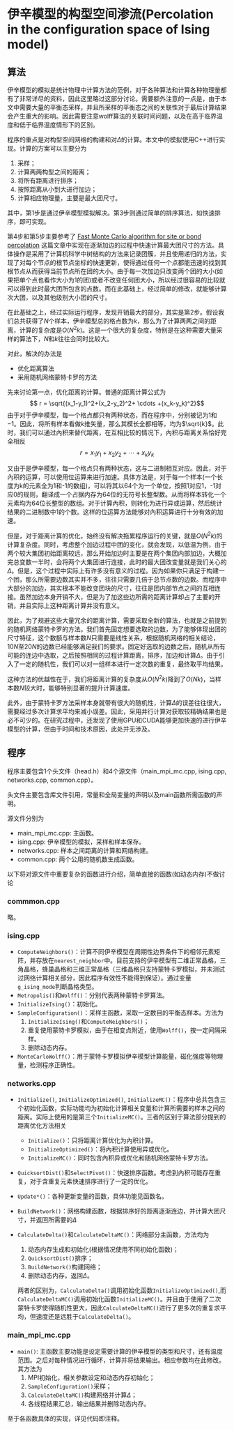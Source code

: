 <script type="text/javascript" src="http://cdn.mathjax.org/mathjax/latest/MathJax.js?config=default"></script>

# 伊辛模型的构型空间渗流(Percolation in the configuration space of Ising model)

## 算法

伊辛模型的模拟是统计物理中计算方法的范例，对于各种算法和计算各种物理量都有了非常详尽的资料，因此这里略过这部分讨论。需要额外注意的一点是，由于本文中需要大量的平衡态采样，并且所采样的平衡态之间的关联性对于最后计算结果会产生重大的影响。因此需要注意wolff算法的关联时间问题，以及在高于临界温度和低于临界温度情形下的区别。

程序的重点是对构型空间网络的构建和对$\Delta$的计算。本文中的模拟使用C++进行实现。计算的方案可以主要分为
1. 采样；
2. 计算两两构型之间的距离；
3. 将所有距离进行排序；
4. 按照距离从小到大进行加边；
5. 计算相应物理量，主要是最大团尺寸。

其中，第1步是通过伊辛模型模拟解决。第3步则通过简单的排序算法，如快速排序，即可实现。

第4步和第5步主要参考了 [Fast Monte Carlo algorithm for site or bond percolation](https://journals.aps.org/pre/abstract/10.1103/PhysRevE.64.016706) 这篇文章中实现在逐渐加边的过程中快速计算最大团尺寸的方法。具体操作是采用了计算机科学中树结构的方法来记录团簇，并且使用递归的方法，实现了对每个节点的根节点坐标的快速更新，使得通过任何一个点都能迅速的找到其根节点从而获得当前节点所在团的大小。由于每一次加边只改变两个团的大小(如果把单个点也看作大小为1的团)或者不改变任何团大小，所以经过很容易的比较就可以得到此时最大团所包含的点数。而在此基础上，经过简单的修改，就能够计算次大团，以及其他级别大小团的尺寸。

在此基础之上，经过实际运行程序，发现开销最大的部分，其实是第2步。假设我们总共获得了$N$个样本，伊辛模型总的格点数为$k$，那么为了计算两两之间的距离，计算的复杂度是$O(N^2k)$。这是一个很大的复杂度，特别是在这种需要大量采样的算法下，$N$和$k$往往会同时比较大。

对此，解决的办法是
- 优化距离算法
- 采用随机网络蒙特卡罗的方法

先来讨论第一点，优化距离的计算。普通的距离计算公式为
$$	r = \sqrt{(x_1-y_1)^2+(x_2-y_2)^2+ \cdots +(x_k-y_k)^2}$$
由于对于伊辛模型，每一个格点都只有两种状态，而在程序中，分别被记为$1$和$-1$。因此，将所有样本看做$k$维矢量，那么其模长全都相等，均为$\sqrt{k}$。此时，我们可以通过內积来替代距离，在互相比较的情况下，內积与距离关系恰好完全相反
$$	r = x_1y_1+x_2y_2 + \cdots +x_ky_k$$

又由于是伊辛模型，每一个格点只有两种状态，这与二进制相互对应。因此，对于內积的运算，可以使用位运算来进行加速。具体方法是，对于每一个样本(一个长度为k的元素全为1和-1的数组)，可以将其以64个为一个单位，按照1对应1，-1对应0的规则，翻译成一个占据内存为64位的无符号长整型数。从而将样本转化一个元素均为64位长整型的数组。对于计算內积，则转化为进行异或运算，然后统计结果的二进制数中1的个数。这样的位运算方法能够对內积运算进行十分有效的加速。

但是，对于距离计算的优化，始终没有解决拖累程序运行的关键，就是$O(N^2k)$的计算复杂度。同时，考虑整个加边过程中团的变化，就会发现，以低温为例，由于两个较大集团初始距离较远，那么开始加边时主要是在两个集团内部加边，大概加完总变数一半时，会将两个大集团进行连接，此时的最大团改变量就是我们关心的$\Delta$。但是，这个过程中实际上有许多没有意义的过程。因为如果你只满足于构建一个团，那么所需要边数其实并不多，往往只需要几倍于总节点数的边数。而程序中大部分的加边，其实根本不能改变团块的尺寸，往往是团内部节点之间的互相连接。虽然加边本身开销不大，但是为了加这些边所需的距离计算却占了主要的开销，并且实际上这种距离计算并没有意义。

因此，为了规避这些大量冗余的距离计算，需要采取全新的算法，也就是之前提到的随机网络蒙特卡罗的方法。我们首先固定想要选取的边数，为了能够体现出团的尺寸特征，这个数额与样本数$N$只需要是线性关系，根据随机网络的相关结论，$10N$至$20N$的边数已经能够满足我们的要求。固定好选取的边数之后，随机从所有可能的连边中选取，之后按照相同的过程计算距离，排序，加边和计算$\Delta$。由于引入了一定的随机性，我们可以对一组样本进行一定次数的重复，最终取平均结果。

这种方法的优越性在于，我们将距离计算的复杂度从$O(N^2k)$降到了$O(Nk)$，当样本数$N$较大时，能够特别显著的提升计算速度。

此外，由于蒙特卡罗方法采样本身就带有很大的随机性，计算$\Delta$的误差往往很大，需要经过多次计算求平均来减小误差。因此，采用并行计算对获取较精确结果也是必不可少的。在研究过程中，还发现了使用GPU和CUDA能够更加快速的进行伊辛模型的计算，但由于时间和技术原因，此处并无涉及。

## 程序

程序主要包含1个头文件（head.h）和4个源文件（main_mpi_mc.cpp, ising.cpp, networks.cpp, common.cpp）。

头文件主要包含库文件引用，常量和全局变量的声明以及main函数所需函数的声明。

源文件分别为
- main_mpi_mc.cpp: 主函数。
- ising.cpp: 伊辛模型的模拟，采样和样本保存。
- networks.cpp: 样本之间距离的计算和网络构建。
- common.cpp: 两个公用的随机数生成函数。

以下将对源文件中重要复杂的函数进行介绍，简单直接的函数(如动态内存)不做讨论

### commmon.cpp
略。

### ising.cpp
- `ComputeNeighbors()`：计算不同伊辛模型在周期性边界条件下的相邻元素矩阵，并存放在`nearest_neighbor`中。目前支持的伊辛模型有二维正常晶格，三角晶格，蜂巢晶格和三维正常晶格（三维晶格只支持蒙特卡罗模拟，并未测试过网络计算相关部分，因此程序有效性不能得到保证）。通过变量`g_ising_mode`判断晶格类型。
- `Metropolis()`和`Wolff()`：分别代表两种蒙特卡罗算法。
- `InitializeIsing()`：初始化。
- `SampleConfiguration()`：采样主函数，采取一定数目的平衡态样本。方法为
    1. `InitializeIsing()`和`ComputeNeighbors()`；
    2. 重复使用蒙特卡罗模拟，由于在相变点附近，使用`Wolff()`，按一定间隔采样。
    3. 删除动态内存。
- `MonteCarloWolff()`：用于蒙特卡罗模拟伊辛模型计算能量，磁化强度等物理量，检测程序正确性。

### networks.cpp
- `Initialize()`, `InitializeOptimized()`, `InitializeMC()`：程序中总共包含三个初始化函数，实际功能均为初始化计算相关变量和计算所需要的样本之间的距离。实际上使用的是第三个`InitializeMC()`。三者的区别于算法部分提到的距离优化方法相关
    - `Initialize()`：只将距离计算优化为內积计算。
    - `InitializeOptimized()`：将內积计算使用异或优化。
    - `InitializeMC()`：同时包含內积异或优化和随机网络蒙特卡罗方法。
- `QuicksortDist()`和`SelectPivot()`：快速排序函数。考虑到內积可能存在重复，对于含重复元素快速排序进行了一定的优化。
- `Update*()`：各种更新变量的函数，具体功能见函数名。
- `BuildNetwork()`：网络构建函数，根据排序好的距离逐渐连边，并计算大团尺寸，并返回所需要的$\Delta$
- `CalculateDelta()`和`CalculateDeltaMC()`：网络部分主函数，方法均为
    1. 动态内存生成和初始化(根据情况使用不同初始化函数)；
    2. `QuicksortDist()`排序；
    3. `BuildNetwork()`构建网络；
    4. 删除动态内存，返回$\Delta$。

    两者的区别为，`CalculateDelta()`调用初始化函数`InitializeOptimized()`,而`CalculateDeltaMC()`调用初始化函数`InitializeMC()`。并且由于使用了二次蒙特卡罗使得随机性更大，因此`CalculateDeltaMC()`进行了更多次的重复求平均，但速度还是远胜于`CalculateDelta()`。

### main_mpi_mc.cpp
- `main()`: 主函数主要功能是设定需要计算的伊辛模型的类型和尺寸，还有温度范围。之后对每种情况进行循环，计算并将结果输出。相应参数均在此修改。其方法为
    1. MPI初始化，相关参数设定和动态内存初始化；
    2. `SampleConfiguration()`采样；
    3. `CalculateDeltaMC()`构建网络并计算$\Delta$；
    4. 各线程结果汇总，输出结果并删除动态内存。

至于各函数具体的实现，详见代码即注释。
